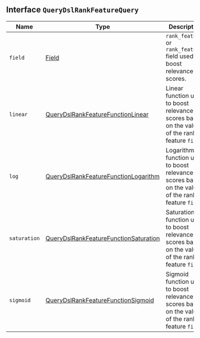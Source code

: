 ## Interface `QueryDslRankFeatureQuery`

| Name | Type | Description |
| - | - | - |
| `field` | [Field](./Field.md) | `rank_feature` or `rank_features` field used to boost relevance scores. |
| `linear` | [QueryDslRankFeatureFunctionLinear](./QueryDslRankFeatureFunctionLinear.md) | Linear function used to boost relevance scores based on the value of the rank feature `field`. |
| `log` | [QueryDslRankFeatureFunctionLogarithm](./QueryDslRankFeatureFunctionLogarithm.md) | Logarithmic function used to boost relevance scores based on the value of the rank feature `field`. |
| `saturation` | [QueryDslRankFeatureFunctionSaturation](./QueryDslRankFeatureFunctionSaturation.md) | Saturation function used to boost relevance scores based on the value of the rank feature `field`. |
| `sigmoid` | [QueryDslRankFeatureFunctionSigmoid](./QueryDslRankFeatureFunctionSigmoid.md) | Sigmoid function used to boost relevance scores based on the value of the rank feature `field`. |
